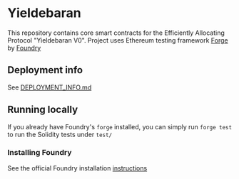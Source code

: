 # Yieldebaran

This repository contains core smart contracts for the Efficiently Allocating Protocol "Yieldebaran V0".
Project uses Ethereum testing framework [Forge](https://github.com/foundry-rs/foundry/tree/master/forge) by [Foundry](https://github.com/foundry-rs/foundry)

## Deployment info
See [DEPLOYMENT_INFO.md](DEPLOYMENT_INFO.md)

## Running locally

If you already have Foundry's `forge` installed, you can simply
run `forge test` to run the Solidity tests under `test/`

### Installing Foundry

See the official Foundry installation [instructions](https://github.com/gakonst/foundry/blob/master/README.md#installation)

